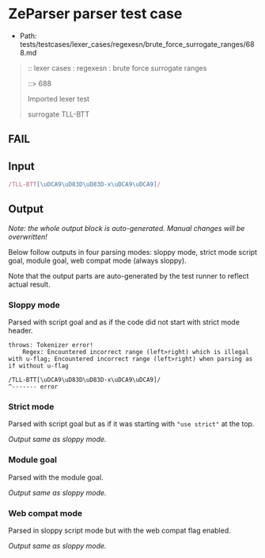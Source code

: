 # ZeParser parser test case

- Path: tests/testcases/lexer_cases/regexesn/brute_force_surrogate_ranges/688.md

> :: lexer cases : regexesn : brute force surrogate ranges
>
> ::> 688
>
> Imported lexer test
>
> surrogate TLL-BTT

## FAIL

## Input

`````js
/TLL-BTT[\uDCA9\uD83D\uD83D-x\uDCA9\uDCA9]/
`````

## Output

_Note: the whole output block is auto-generated. Manual changes will be overwritten!_

Below follow outputs in four parsing modes: sloppy mode, strict mode script goal, module goal, web compat mode (always sloppy).

Note that the output parts are auto-generated by the test runner to reflect actual result.

### Sloppy mode

Parsed with script goal and as if the code did not start with strict mode header.

`````
throws: Tokenizer error!
    Regex: Encountered incorrect range (left>right) which is illegal with u-flag; Encountered incorrect range (left>right) when parsing as if without u-flag

/TLL-BTT[\uDCA9\uD83D\uD83D-x\uDCA9\uDCA9]/
^------- error
`````

### Strict mode

Parsed with script goal but as if it was starting with `"use strict"` at the top.

_Output same as sloppy mode._

### Module goal

Parsed with the module goal.

_Output same as sloppy mode._

### Web compat mode

Parsed in sloppy script mode but with the web compat flag enabled.

_Output same as sloppy mode._
